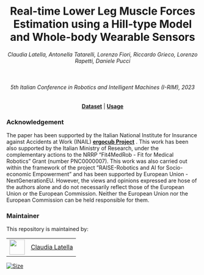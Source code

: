 <h1 align="center">
Real-time Lower Leg Muscle Forces Estimation using a Hill-type Model and Whole-body Wearable Sensors
</h1>

<div align="center">
<h6> 
Claudia Latella, Antonella Tatarelli, Lorenzo Fiori, Riccardo Grieco, Lorenzo Rapetti, Daniele Pucci </h6> 
</div>

<p align="center"><img src="https://github.com/ami-iit/paper_latella_2023_irim_muscle-force-estimation/assets/10923418/62e38997-5d86-4cbb-8391-fb82ebb125ad" alt=""/></p>

<div align="center">
 <h6>  5th Italian Conference in Robotics and Intelligent Machines (I-RIM), 2023 </h6> 
</div>

<div align="center">
<a href="https://huggingface.co/datasets/ami-iit/paper_latella_2023_irim_muscle-force-estimation_dataset"><b>Dataset</b></a> |
<a href="https://github.com/ami-iit/paper_latella_2023_irim_muscle-force-estimation/blob/master/instructions/usage.md"><b>Usage</b></a>
</div>

### Acknowledgement
The paper has been supported by the Italian National Institute for Insurance against Accidents at Work (INAIL)  <a href="https://ergocub.eu/"><b>ergocub Project</b></a> . This work has been also supported by the Italian Ministry of Research, under the complementary actions to the NRRP “Fit4MedRob - Fit for Medical Robotics” Grant (number PNC0000007). This work was also carried out within the framework of the project ”RAISE-Robotics and AI for Socio-economic Empowerment” and has been supported by European Union - NextGenerationEU. However, the views and opinions expressed are hose of the authors alone and do not necessarily reflect those of the European Union or the European Commission. Neither the European Union nor the European Commission can be held responsible for them.

### Maintainer
This repository is maintained by:

| | |
|:---:|:---:|
| [<img src="https://user-images.githubusercontent.com/10923418/111134395-dff85e80-857b-11eb-9d47-2f598e8792d7.png" width="40">](https://github.com/claudia-lat) | [Claudia Latella](https://github.com/claudia-lat) |

<p align="left">
   <a href="https://github.com/ami-iit/paper_latella_2023_irim_muscle-force-estimation/blob/main/LICENSE"><img src="https://img.shields.io/github/license/ami-iit/paper_latella_2023_irim_muscle-force-estimation" alt="Size" class="center"/></a>
